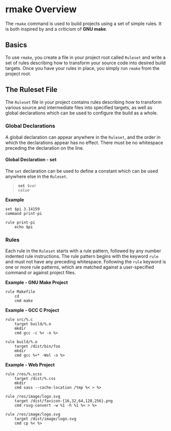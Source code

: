 rmake Overview
==============
The `rmake` command is used to build projects using a set of simple rules.
It is both inspired by and a criticism of **GNU make**.

Basics
------
To use `rmake`, you create a file in your project root called `Ruleset` and
write a set of rules describing how to transform your source code into desired
build targets.  Once you have your rules in place, you simply run `rmake` from
the project root.

The Ruleset File
----------------
The `Ruleset` file in your project contains rules describing how to transform
various source and intermediate files into specified targets, as well as global
declarations which can be used to configure the build as a whole.

### Global Declarations
A global declaration can appear anywhere in the `Ruleset`, and the order in
which the declarations appear has no effect.  There must be no whitespace
preceding the declaration on the line.

#### Global Declaration - set
The `set` declaration can be used to define a constant which can be used
anywhere else in the `Ruleset`.

 > <code><strong>set</strong> $<var>var</var> <var>value</var></code>

**Example**
```
set $pi 3.14159
command print-pi

rule print-pi
    echo $pi
```

### Rules
Each rule in the `Ruleset` starts with a rule pattern, followed by any number
indented rule instructions.  The rule pattern begins with the keyword `rule`
and must not have any preceding whitespace.  Following the `rule` keyword is
one or more rule patterns, which are matched against a user-specified command
or against project files.

**Example - GNU Make Project**
```
rule Makefile
    cd
    cmd make
```

**Example - GCC C Project**
```
rule src/%.c
    target build/%.o
    mkdir
    cmd gcc -c %< -o %>

rule build/%.o
    target /dist/bin/foo
    mkdir
    cmd gcc %<* -Wal -o %>
```

**Example - Web Project**
```
rule /res/%.scss
    target /dist/%.css
    mkdir
    cmd sass --cache-location /tmp %< > %>

rule /res/image/logo.svg
    target /dist/favicon-{16,32,64,128,256}.png
    cmd rsvg-convert -w %1 -h %1 %< > %>

rule /res/image/logo.svg
    target /dist/image/logo.svg
    cmd cp %< %>
```
